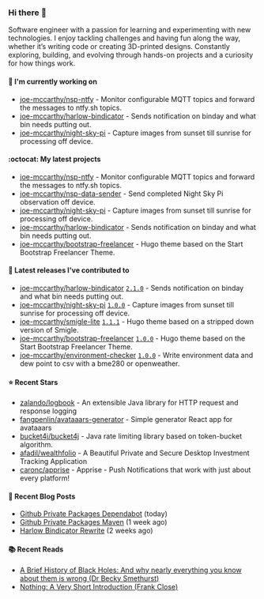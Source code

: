 ### Hi there :wave:

Software engineer with a passion for learning and experimenting with new technologies. I enjoy tackling challenges and having fun along the way, whether it’s writing code or creating 3D-printed designs. Constantly exploring, building, and evolving through hands-on projects and a curiosity for how things work.

#### :construction_worker: I'm currently working on

- [joe-mccarthy/nsp-ntfy](https://github.com/joe-mccarthy/nsp-ntfy) - Monitor configurable MQTT topics and forward the messages to ntfy.sh topics.
- [joe-mccarthy/harlow-bindicator](https://github.com/joe-mccarthy/harlow-bindicator) - Sends notification on binday and what bin needs putting out.
- [joe-mccarthy/night-sky-pi](https://github.com/joe-mccarthy/night-sky-pi) - Capture images from sunset till sunrise for processing off device.

#### :octocat: My latest projects

- [joe-mccarthy/nsp-ntfy](https://github.com/joe-mccarthy/nsp-ntfy) - Monitor configurable MQTT topics and forward the messages to ntfy.sh topics.
- [joe-mccarthy/nsp-data-sender](https://github.com/joe-mccarthy/nsp-data-sender) - Send completed Night Sky Pi observation off device.
- [joe-mccarthy/night-sky-pi](https://github.com/joe-mccarthy/night-sky-pi) - Capture images from sunset till sunrise for processing off device.
- [joe-mccarthy/harlow-bindicator](https://github.com/joe-mccarthy/harlow-bindicator) - Sends notification on binday and what bin needs putting out.
- [joe-mccarthy/bootstrap-freelancer](https://github.com/joe-mccarthy/bootstrap-freelancer) - Hugo theme based on the Start Bootstrap Freelancer Theme.

#### :rocket: Latest releases I've contributed to

- [joe-mccarthy/harlow-bindicator](https://github.com/joe-mccarthy/harlow-bindicator) [`2.1.0`](https://github.com/joe-mccarthy/harlow-bindicator/releases/tag/2.1.0) - Sends notification on binday and what bin needs putting out.
- [joe-mccarthy/night-sky-pi](https://github.com/joe-mccarthy/night-sky-pi) [`1.0.0`](https://github.com/joe-mccarthy/night-sky-pi/releases/tag/1.0.0) - Capture images from sunset till sunrise for processing off device.
- [joe-mccarthy/smigle-lite](https://github.com/joe-mccarthy/smigle-lite) [`1.1.1`](https://github.com/joe-mccarthy/smigle-lite/releases/tag/1.1.1) - Hugo theme based on a stripped down version of Smigle.
- [joe-mccarthy/bootstrap-freelancer](https://github.com/joe-mccarthy/bootstrap-freelancer) [`1.0.0`](https://github.com/joe-mccarthy/bootstrap-freelancer/releases/tag/1.0.0) - Hugo theme based on the Start Bootstrap Freelancer Theme.
- [joe-mccarthy/environment-checker](https://github.com/joe-mccarthy/environment-checker) [`1.0.0`](https://github.com/joe-mccarthy/environment-checker/releases/tag/1.0.0) - Write environment data and dew point to csv with a bme280 or openweather.

#### :star: Recent Stars

- [zalando/logbook](https://github.com/zalando/logbook) - An extensible Java library for HTTP request and response logging
- [fangpenlin/avataaars-generator](https://github.com/fangpenlin/avataaars-generator) - Simple generator React app for avataaars
- [bucket4j/bucket4j](https://github.com/bucket4j/bucket4j) - Java rate limiting library based on token-bucket algorithm.
- [afadil/wealthfolio](https://github.com/afadil/wealthfolio) - A Beautiful Private and Secure Desktop Investment Tracking Application
- [caronc/apprise](https://github.com/caronc/apprise) - Apprise - Push Notifications that work with just about every platform!

#### :loudspeaker: Recent Blog Posts

- [Github Private Packages Dependabot](https://joe-mccarthy.github.io/dependabot-with-private-packages/) (today)
- [Github Private Packages Maven](https://joe-mccarthy.github.io/private-github-maven-packages/) (1 week ago)
- [Harlow Bindicator Rewrite](https://joe-mccarthy.github.io/simplifying-bindicator-rewrite/) (2 weeks ago)

#### :books: Recent Reads

- [A Brief History of Black Holes: And why nearly everything you know about them is wrong (Dr Becky Smethurst)](https://amzn.eu/d/4UPtW5n)
- [Nothing: A Very Short Introduction (Frank Close)](https://www.amazon.co.uk/Nothing-Very-Short-Introduction-Introductions/dp/0199225869)
